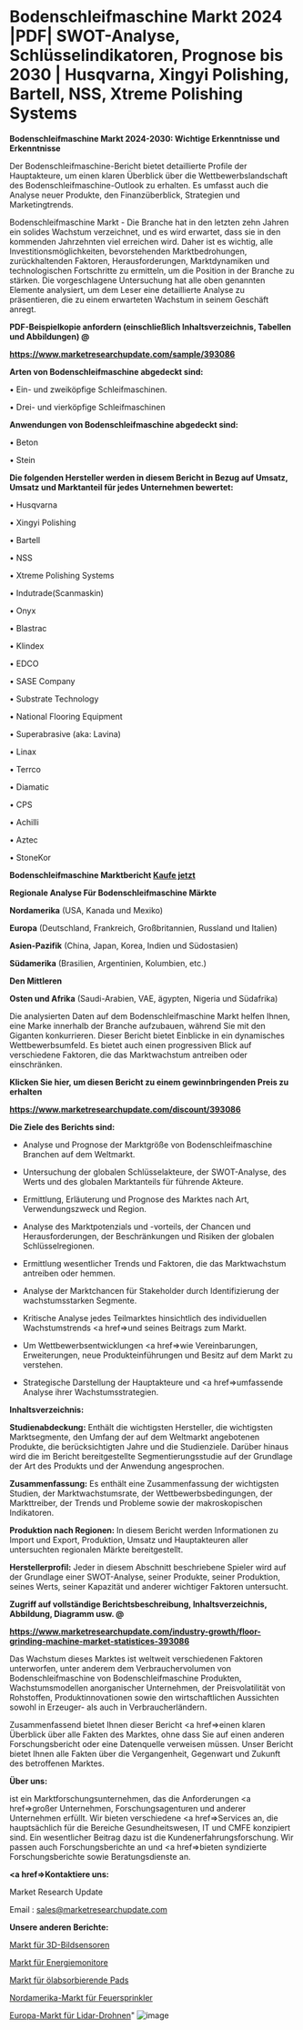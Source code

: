 # Bodenschleifmaschine Markt 2024 |PDF| SWOT-Analyse, Schlüsselindikatoren, Prognose bis 2030 | Husqvarna, Xingyi Polishing, Bartell, NSS, Xtreme Polishing Systems

<strong>Bodenschleifmaschine Markt 2024-2030: Wichtige Erkenntnisse und Erkenntnisse</strong>

Der Bodenschleifmaschine-Bericht bietet detaillierte Profile der Hauptakteure, um einen klaren Überblick über die Wettbewerbslandschaft des Bodenschleifmaschine-Outlook zu erhalten. Es umfasst auch die Analyse neuer Produkte, den Finanzüberblick, Strategien und Marketingtrends.

Bodenschleifmaschine Markt - Die Branche hat in den letzten zehn Jahren ein solides Wachstum verzeichnet, und es wird erwartet, dass sie in den kommenden Jahrzehnten viel erreichen wird. Daher ist es wichtig, alle Investitionsmöglichkeiten, bevorstehenden Marktbedrohungen, zurückhaltenden Faktoren, Herausforderungen, Marktdynamiken und technologischen Fortschritte zu ermitteln, um die Position in der Branche zu stärken. Die vorgeschlagene Untersuchung hat alle oben genannten Elemente analysiert, um dem Leser eine detaillierte Analyse zu präsentieren, die zu einem erwarteten Wachstum in seinem Geschäft anregt.



<strong><b>PDF-Beispielkopie anfordern (einschließlich Inhaltsverzeichnis, Tabellen und Abbildungen) @ </b></strong>

<strong><a href=https://www.marketresearchupdate.com/sample/393086>

<strong>https://www.marketresearchupdate.com/sample/393086</u></a></strong></strong>



<strong>Arten von Bodenschleifmaschine abgedeckt sind:</strong>

• Ein- und zweiköpfige Schleifmaschinen.

• Drei- und vierköpfige Schleifmaschinen



<strong>Anwendungen von Bodenschleifmaschine abgedeckt sind:</strong>

• Beton

• Stein



<strong>Die folgenden Hersteller werden in diesem Bericht in Bezug auf Umsatz, Umsatz und Marktanteil für jedes Unternehmen bewertet:</strong>

• Husqvarna

• Xingyi Polishing

• Bartell

• NSS

• Xtreme Polishing Systems

• Indutrade(Scanmaskin)

• Onyx

• Blastrac

• Klindex

• EDCO

• SASE Company

• Substrate Technology

• National Flooring Equipment

• Superabrasive (aka: Lavina)

• Linax

• Terrco

• Diamatic

• CPS

• Achilli

• Aztec

• StoneKor



<strong>Bodenschleifmaschine Marktbericht <a href=https://www.marketresearchupdate.com/buynow/393086>Kaufe jetzt</a></strong>



<strong>Regionale Analyse Für Bodenschleifmaschine Märkte</strong>



<strong>Nordamerika</strong> (USA, Kanada und Mexiko)



<strong>Europa</strong> (Deutschland, Frankreich, Großbritannien, Russland und Italien)



<strong>Asien-Pazifik</strong> (China, Japan, Korea, Indien und Südostasien)



<strong>Südamerika</strong> (Brasilien, Argentinien, Kolumbien, etc.)



<strong>Den Mittleren</strong> 

<strong>Osten und Afrika</strong> (Saudi-Arabien, VAE, ägypten, Nigeria und Südafrika)

Die analysierten Daten auf dem Bodenschleifmaschine Markt helfen Ihnen, eine Marke innerhalb der Branche aufzubauen, während Sie mit den Giganten konkurrieren. Dieser Bericht bietet Einblicke in ein dynamisches Wettbewerbsumfeld. Es bietet auch einen progressiven Blick auf verschiedene Faktoren, die das Marktwachstum antreiben oder einschränken.



<strong>Klicken Sie hier, um diesen Bericht zu einem gewinnbringenden Preis zu erhalten
</strong>

<strong><a href=https://www.marketresearchupdate.com/discount/393086>https://www.marketresearchupdate.com/discount/393086</b></u></strong></a>



<strong>Die Ziele des Berichts sind:</strong>

- Analyse und Prognose der Marktgröße von Bodenschleifmaschine Branchen auf dem Weltmarkt.

- Untersuchung der globalen Schlüsselakteure, der SWOT-Analyse, des Werts und des globalen Marktanteils für führende Akteure.

- Ermittlung, Erläuterung und Prognose des Marktes nach Art, Verwendungszweck und Region.

- Analyse des Marktpotenzials und -vorteils, der Chancen und Herausforderungen, der Beschränkungen und Risiken der globalen Schlüsselregionen.

- Ermittlung wesentlicher Trends und Faktoren, die das Marktwachstum antreiben oder hemmen.

- Analyse der Marktchancen für Stakeholder durch Identifizierung der wachstumsstarken Segmente.

- Kritische Analyse jedes Teilmarktes hinsichtlich des individuellen Wachstumstrends <a href=>und</a> seines Beitrags zum Markt.

- Um Wettbewerbsentwicklungen <a href=>wie</a> Vereinbarungen, Erweiterungen, neue Produkteinführungen und Besitz auf dem Markt zu verstehen.

- Strategische Darstellung der Hauptakteure und <a href=>umfas</a>sende Analyse ihrer Wachstumsstrategien.



<strong>Inhaltsverzeichnis:</strong>



<strong>Studienabdeckung:</strong> Enthält die wichtigsten Hersteller, die wichtigsten Marktsegmente, den Umfang der auf dem Weltmarkt angebotenen Produkte, die berücksichtigten Jahre und die Studienziele. Darüber hinaus wird die im Bericht bereitgestellte Segmentierungsstudie auf der Grundlage der Art des Produkts und der Anwendung angesprochen.



<strong>Zusammenfassung:</strong> Es enthält eine Zusammenfassung der wichtigsten Studien, der Marktwachstumsrate, der Wettbewerbsbedingungen, der Markttreiber, der Trends und Probleme sowie der makroskopischen Indikatoren.



<strong>Produktion nach Regionen:</strong> In diesem Bericht werden Informationen zu Import und Export, Produktion, Umsatz und Hauptakteuren aller untersuchten regionalen Märkte bereitgestellt.



<strong>Herstellerprofil:</strong> Jeder in diesem Abschnitt beschriebene Spieler wird auf der Grundlage einer SWOT-Analyse, seiner Produkte, seiner Produktion, seines Werts, seiner Kapazität und anderer wichtiger Faktoren untersucht.



<strong><b>Zugriff auf vollständige Berichtsbeschreibung, Inhaltsverzeichnis, Abbildung, Diagramm usw. @ </b></strong>

<strong><a href=https://www.marketresearchupdate.com/industry-growth/floor-grinding-machine-market-statistices-393086>https://www.marketresearchupdate.com/industry-growth/floor-grinding-machine-market-statistices-393086</a></strong>

Das Wachstum dieses Marktes ist weltweit verschiedenen Faktoren unterworfen, unter anderem dem Verbrauchervolumen von Bodenschleifmaschine von Bodenschleifmaschine Produkten, Wachstumsmodellen anorganischer Unternehmen, der Preisvolatilität von Rohstoffen, Produktinnovationen sowie den wirtschaftlichen Aussichten sowohl in Erzeuger- als auch in Verbraucherländern.

Zusammenfassend bietet Ihnen dieser Bericht <a href=>einen</a> klaren Überblick über alle Fakten des Marktes, ohne dass Sie auf einen anderen Forschungsbericht oder eine Datenquelle verweisen müssen. Unser Bericht bietet Ihnen alle Fakten über die Vergangenheit, Gegenwart und Zukunft des betroffenen Marktes.



<strong>Über uns:</strong>

 ist ein Marktforschungsunternehmen, das die Anforderungen <a href=>großer</a> Unternehmen, Forschungsagenturen und anderer Unternehmen erfüllt. Wir bieten verschiedene <a href=>Services</a> an, die hauptsächlich für die Bereiche Gesundheitswesen, IT und CMFE konzipiert sind. Ein wesentlicher Beitrag dazu ist die Kundenerfahrungsforschung. Wir passen auch Forschungsberichte an und <a href=>bieten</a> syndizierte Forschungsberichte sowie Beratungsdienste an.



<strong><a href=>Kontaktiere uns:</a></strong>

Market Research Update

Email : sales@marketresearchupdate.com



<strong>Unsere anderen Berichte:</strong>

<a href=https://www.linkedin.com/pulse/3d-image-sensors-market-opportunities-stay-ahead>Markt für 3D-Bildsensoren</a>

<a href=https://www.linkedin.com/pulse/energy-monitor-market-report-2023-top-company>Markt für Energiemonitore</a>

<a href=https://www.linkedin.com/pulse/oil-absorbent-pads-market-outlooks-2023-size>Markt für ölabsorbierende Pads</a>

<a href=https://www.linkedin.com/pulse/north-america-fire-sprinklers-market-size-production>Nordamerika-Markt für Feuersprinkler</a>

<a href=https://www.linkedin.com/pulse/europe-lidar-drone-market-2023-global-clzuf/>Europa-Markt für Lidar-Drohnen</a>"
![image](https://github.com/Gayatrikarjule/Market-Analysis-360/assets/97346546/ad0e8deb-56dd-43eb-b6a6-b1d4850cf385)
